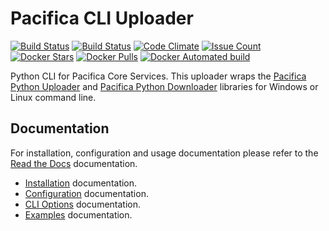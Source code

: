 # Pacifica CLI Uploader

[![Build Status](https://travis-ci.org/pacifica/pacifica-cli.svg?branch=master)](https://travis-ci.org/pacifica/pacifica-cli)
[![Build Status](https://ci.appveyor.com/api/projects/status/0ddinx1bdfroptf7?svg=true)](https://ci.appveyor.com/project/dmlb2000/pacifica-cli)
[![Code Climate](https://codeclimate.com/github/pacifica/pacifica-cli/badges/gpa.svg)](https://codeclimate.com/github/pacifica/pacifica-cli)
[![Issue Count](https://codeclimate.com/github/pacifica/pacifica-cli/badges/issue_count.svg)](https://codeclimate.com/github/pacifica/pacifica-cli)
[![Docker Stars](https://img.shields.io/docker/stars/pacifica/cli.svg?maxAge=2592000)](https://cloud.docker.com/swarm/pacifica/repository/docker/pacifica/cli/general)
[![Docker Pulls](https://img.shields.io/docker/pulls/pacifica/cli.svg?maxAge=2592000)](https://cloud.docker.com/swarm/pacifica/repository/docker/pacifica/cli/general)
[![Docker Automated build](https://img.shields.io/docker/automated/pacifica/cli.svg?maxAge=2592000)](https://cloud.docker.com/swarm/pacifica/repository/docker/pacifica/cli/builds)

Python CLI for Pacifica Core Services. This uploader wraps the
[Pacifica Python Uploader](https://github.com/pacifica/pacifica-python-uploader) and
[Pacifica Python Downloader](https://github.com/pacifica/pacifica-python-downloader)
libraries for Windows or Linux command line.

## Documentation

For installation, configuration and usage documentation please
refer to the [Read the Docs](https://pacifica-cli.readthedocs.io)
documentation.

* [Installation](docs/installation.md) documentation.
* [Configuration](docs/configuration.md) documentation.
* [CLI Options](docs/clioptions.rst) documentation.
* [Examples](docs/exampleusage.md) documentation.
